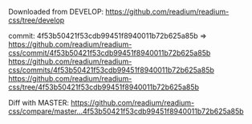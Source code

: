 Downloaded from DEVELOP:
https://github.com/readium/readium-css/tree/develop

commit:
4f53b50421f53cdb99451f8940011b72b625a85b
=>
https://github.com/readium/readium-css/commit/4f53b50421f53cdb99451f8940011b72b625a85b
https://github.com/readium/readium-css/commits/4f53b50421f53cdb99451f8940011b72b625a85b
https://github.com/readium/readium-css/tree/4f53b50421f53cdb99451f8940011b72b625a85b

Diff with MASTER:
https://github.com/readium/readium-css/compare/master...4f53b50421f53cdb99451f8940011b72b625a85b
